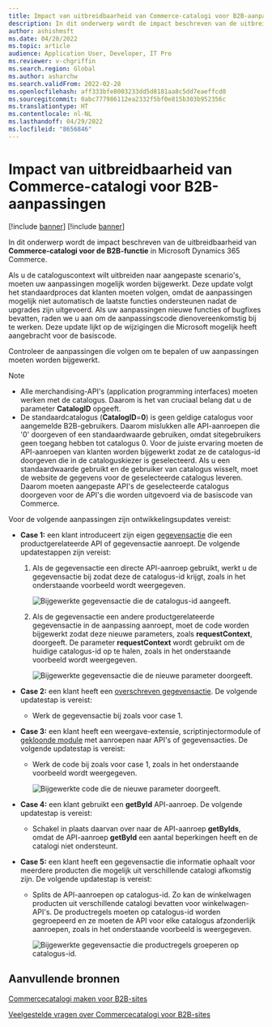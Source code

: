 ```yaml
---
title: Impact van uitbreidbaarheid van Commerce-catalogi voor B2B-aanpassingen
description: In dit onderwerp wordt de impact beschreven van de uitbreidbaarheid van Commerce-catalogi voor de B2B-functie in Microsoft Dynamics 365 Commerce.
author: ashishmsft
ms.date: 04/28/2022
ms.topic: article
audience: Application User, Developer, IT Pro
ms.reviewer: v-chgriffin
ms.search.region: Global
ms.author: asharchw
ms.search.validFrom: 2022-02-28
ms.openlocfilehash: aff333bfe8003233dd5d8181aa8c5dd7eaeffcd0
ms.sourcegitcommit: 0abc777986112ea2332f5bf0e815b303b952356c
ms.translationtype: HT
ms.contentlocale: nl-NL
ms.lasthandoff: 04/29/2022
ms.locfileid: "8656846"
---
```

# <a name="extensibility-impact-of-commerce-catalogs-for-b2b-customizations"></a>Impact van uitbreidbaarheid van Commerce-catalogi voor B2B-aanpassingen

[!include [banner](includes/banner.md)]
[!include [banner](includes/preview-banner.md)]

In dit onderwerp wordt de impact beschreven van de uitbreidbaarheid van **Commerce-catalogi voor de B2B-functie** in Microsoft Dynamics 365 Commerce.

Als u de cataloguscontext wilt uitbreiden naar aangepaste scenario's, moeten uw aanpassingen mogelijk worden bijgewerkt. Deze update volgt het standaardproces dat klanten moeten volgen, omdat de aanpassingen mogelijk niet automatisch de laatste functies ondersteunen nadat de upgrades zijn uitgevoerd. Als uw aanpassingen nieuwe functies of bugfixes bevatten, raden we u aan om de aanpassingscode dienovereenkomstig bij te werken. Deze update lijkt op de wijzigingen die Microsoft mogelijk heeft aangebracht voor de basiscode.

Controleer de aanpassingen die volgen om te bepalen of uw aanpassingen moeten worden bijgewerkt.

> [!NOTE]
> - Alle merchandising-API's (application programming interfaces) moeten werken met de catalogus. Daarom is het van cruciaal belang dat u de parameter **CatalogID** opgeeft.
> - De standaardcatalogus (**CatalogID**=**0**) is geen geldige catalogus voor aangemelde B2B-gebruikers. Daarom mislukken alle API-aanroepen die '0' doorgeven of een standaardwaarde gebruiken, omdat sitegebruikers geen toegang hebben tot catalogus 0. Voor de juiste ervaring moeten de API-aanroepen van klanten worden bijgewerkt zodat ze de catalogus-id doorgeven die in de cataloguskiezer is geselecteerd. Als u een standaardwaarde gebruikt en de gebruiker van catalogus wisselt, moet de website de gegevens voor de geselecteerde catalogus leveren. Daarom moeten aangepaste API's de geselecteerde catalogus doorgeven voor de API's die worden uitgevoerd via de basiscode van Commerce.

Voor de volgende aanpassingen zijn ontwikkelingsupdates vereist:

- **Case 1:** een klant introduceert zijn eigen [gegevensactie](e-commerce-extensibility/data-actions.md) die een productgerelateerde API of gegevensactie aanroept. De volgende updatestappen zijn vereist:

    1. Als de gegevensactie een directe API-aanroep gebruikt, werkt u de gegevensactie bij zodat deze de catalogus-id krijgt, zoals in het onderstaande voorbeeld wordt weergegeven.

        ![Bijgewerkte gegevensactie die de catalogus-id aangeeft.](./media/customization1_a.png)

    1. Als de gegevensactie een andere productgerelateerde gegevensactie in de aanpassing aanroept, moet de code worden bijgewerkt zodat deze nieuwe parameters, zoals **requestContext**, doorgeeft. De parameter **requestContext** wordt gebruikt om de huidige catalogus-id op te halen, zoals in het onderstaande voorbeeld wordt weergegeven.

        ![Bijgewerkte gegevensactie die de nieuwe parameter doorgeeft.](./media/customization1_b.png)

- **Case 2:** een klant heeft een [overschreven gegevensactie](e-commerce-extensibility/data-action-overrides.md). De volgende updatestap is vereist:

    - Werk de gegevensactie bij zoals voor case 1.

- **Case 3:** een klant heeft een weergave-extensie, scriptinjectormodule of [gekloonde module](e-commerce-extensibility/modules-overview.md#clone-a-module-library-module) met aanroepen naar API's of gegevensacties. De volgende updatestap is vereist:

    - Werk de code bij zoals voor case 1, zoals in het onderstaande voorbeeld wordt weergegeven.

       ![Bijgewerkte code die de nieuwe parameter doorgeeft.](./media/customization3.png)

- **Case 4:** een klant gebruikt een **getById** API-aanroep. De volgende updatestap is vereist:

    - Schakel in plaats daarvan over naar de API-aanroep **getByIds**, omdat de API-aanroep **getById** een aantal beperkingen heeft en de catalogi niet ondersteunt.

- **Case 5:** een klant heeft een gegevensactie die informatie ophaalt voor meerdere producten die mogelijk uit verschillende catalogi afkomstig zijn. De volgende updatestap is vereist:

    - Splits de API-aanroepen op catalogus-id. Zo kan de winkelwagen producten uit verschillende catalogi bevatten voor winkelwagen-API's. De productregels moeten op catalogus-id worden gegroepeerd en ze moeten de API voor elke catalogus afzonderlijk aanroepen, zoals in het onderstaande voorbeeld is weergegeven.

        ![Bijgewerkte gegevensactie die productregels groeperen op catalogus-id.](./media/customization5.png)

## <a name="additional-resources"></a>Aanvullende bronnen

[Commercecatalogi maken voor B2B-sites](catalogs-b2b-sites.md)

[Veelgestelde vragen over Commercecatalogi voor B2B-sites](catalogs-b2b-sites-FAQ.md)

